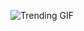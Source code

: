 ![Trending GIF](https://media1.giphy.com/media/2jMtpIi8mhE8ctiMtK/giphy.gif?cid=8bb217729ey1pcoklbu17a8zbz39mu69sje37ej79vxsqlul&ep=v1_gifs_search&rid=giphy.gif&ct=g)
